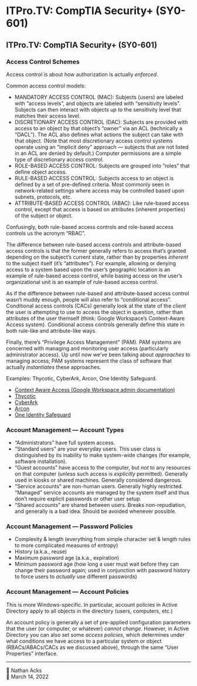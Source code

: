 # ITPro.TV: CompTIA Security+ (SY0-601)

## ITPro.TV: CompTIA Security+ (SY0-601)

### Access Control Schemes

Access control is about how authorization is actually *enforced*.

Common access control models:

* MANDATORY ACCESS CONTROL (MAC): Subjects (users) are labeled with “access levels”, and objects are labeled with “sensitivity levels”. Subjects can then interact with objects *up to* the sensitivity level that matches their access level.
* DISCRETIONARY ACCESS CONTROL (DAC): Subjects are provided with access to an object by that object’s “owner” via an ACL (technically a “DACL”). The ACL also defines what actions the subject can take with that object. (Note that most discretionary access control systems operate using an “implicit deny” approach — subjects that are not listed in an ACL are denied by default.) Computer permissions are a simple type of discretionary access control.
* ROLE-BASED ACCESS CONTROL: Subjects are grouped into “roles” that define object access.
* RULE-BASED ACCESS CONTROL: Subjects access to an object is defined by a set of pre-defined criteria. Most commonly seen in network-related settings where access may be controlled based upon subnets, protocols, etc.
* ATTRIBUTE-BASED ACCESS CONTROL (ABAC): Like rule-based access control, except that access is based on attributes (inherent properties) of the subject or object.

Confusingly, both rule-based access controls and role-based access controls us the acronym “RBAC”.

The difference between rule-based access controls and attribute-based access controls is that the former generally refers to access that’s granted depending on the subject’s current state, rather than by properties *inherent* to the subject itself (it’s “attributes”). For example, allowing or denying access to a system based upon the user’s geographic location is an example of rule-based access control, while basing access on the user’s organizational unit is an example of rule-based access control.

As if the difference between rule-based and attribute-based access control wasn’t muddy enough, people will also refer to “conditional access”. Conditional access controls (CACs) generally look at the state of the *client* the user is attempting to use to access the object in question, rather than attributes of the user themself (think: Google Workspace’s Context-Aware Access system). Conditional access controls generally define this state in both rule-like and attribute-like ways.

Finally, there’s “Privilege Access Management” (PAM). PAM systems are concerned with managing and monitoring user access (particularly administrator access). Up until now we’ve been talking about *approaches* to managing access; PAM systems represent the class of software that actually *instantiates* these approaches.

Examples: Thycotic, CyberArk, Arcon, One Identity Safeguard.

* [Context Aware Access (Google Workspace admin documentation)](https://support.google.com/a/answer/9275380)
* [Thycotic](https://thycotic.com/)
* [CyberArk](https://www.cyberark.com/)
* [Arcon](https://arconnet.com/)
* [One Identity Safeguard](https://www.oneidentity.com/one-identity-safeguard/)

### Account Management — Account Types

* “Administrators” have full system access.
* “Standard users” are your everyday users. This user class is distinguished by its inability to make system-wide changes (for example, software installation).
* “Guest accounts” have access to the computer, but *not* to any resources on that computer (unless such access is *explicitly* permitted). Generally used in kiosks or shared machines. Generally considered dangerous.
* “Service accounts” are non-human users. Generally highly restricted. “Managed” service accounts are managed by the system itself and thus don’t require explicit passwords or other user setup.
* “Shared accounts” are shared between users. Breaks non-repudiation, and generally is a bad idea. Should be avoided whenever possible.

### Account Management — Password Policies

* Complexity & length (everything from simple character set & length rules to more complicated measures of entropy)
* History (a.k.a., reuse)
* Maximum password age (a.k.a., expiration)
* Minimum password age (how long a user must wait before they can change their password again; used in conjunction with password history to force users to *actually* use different passwords)

### Account Management — Account Policies

This is more Windows-specific. In particular, account policies in Active Directory apply to all objects in the directory (users, computers, etc.)

An account policy is generally a set of pre-applied configuration parameters that the user (or computer, or whatever) *cannot change*. However, in Active Directory you can also set some *access policies*, which determines under what conditions we have access to a particular system or object (RBACs/ABACs/CACs as we discussed above), through the same “User Properties” interface.

- - - -

<span aria-hidden="true">👤</span> Nathan Acks  
<span aria-hidden="true">📅</span> March 14, 2022
